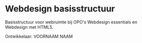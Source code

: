 # Webdesign basisstructuur
Basisstructuur voor webruimte bij OPO's Webdesign essentials en Webdesign met HTML5.

Ontwikkelaar: VOORNAAM NAAM
